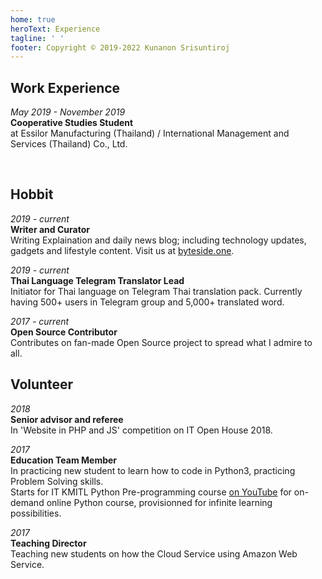 ```yaml
---
home: true
heroText: Experience
tagline: ' '
footer: Copyright © 2019-2022 Kunanon Srisuntiroj
---
```


## Work Experience
*May 2019 - November 2019*<br>
**Cooperative Studies Student**<br>
at Essilor Manufacturing (Thailand) / International Management and Services (Thailand) Co., Ltd. <br>
<!-- For projects done during the Cooperative Studies, please click [here]() -->

<br/>

## Hobbit
*2019 - current*<br>
**Writer and Curator**<br>
Writing Explaination and daily news blog; including technology updates, gadgets and lifestyle content. Visit us at [byteside.one](https://byteside.one).

*2019 - current*<br>
**Thai Language Telegram Translator Lead**<br>
Initiator for Thai language on Telegram Thai translation pack. Currently having 500+ users in Telegram group and 5,000+ translated word.

*2017 - current*<br>
**Open Source Contributor**<br>
Contributes on fan-made Open Source project to spread what I admire to all.

## Volunteer
*2018*<br>
**Senior advisor and referee**<br>
In 'Website in PHP and JS' competition on IT Open House 2018.

*2017*<br>
**Education Team Member**<br>
In practicing new student to learn how to code in Python3, practicing Problem Solving skills.<br>
Starts for IT KMITL Python Pre-programming course [on YouTube](https://www.youtube.com/c/PreProgrammingITKMITL/) for on-demand online Python course, provisionned for infinite learning possibilities.

*2017*<br>
**Teaching Director**<br>
Teaching new students on how the Cloud Service using Amazon Web Service.
